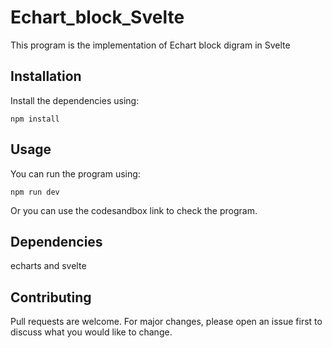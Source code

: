 # Echart_block_Svelte

This program is the implementation of Echart block digram in Svelte

## Installation

Install the dependencies using:

```console
npm install
```

## Usage

You can run the program using:

```console
npm run dev
```

Or you can use the codesandbox link to check the program.

## Dependencies

echarts and svelte

## Contributing

Pull requests are welcome. For major changes, please open an issue first to discuss what you would like to change.
